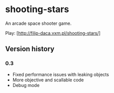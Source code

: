 # shooting-stars

An arcade space shooter game.

Play: [http://filip-daca.vxm.pl/shooting-stars/]

## Version history

### 0.3
- Fixed performance issues with leaking objects
- More objective and scallable code
- Debug mode
